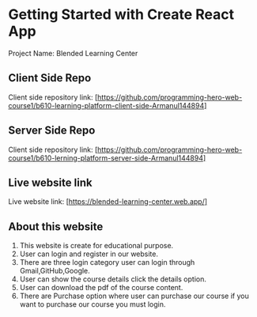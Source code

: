 # Getting Started with Create React App

Project Name: Blended Learning Center

## Client Side Repo

Client side repository link: [https://github.com/programming-hero-web-course1/b610-learning-platform-client-side-Armanul144894]

## Server Side Repo

Client side repository link: [https://github.com/programming-hero-web-course1/b610-lerning-platform-server-side-Armanul144894]

## Live website link

Live website link: [https://blended-learning-center.web.app/]

## About this website

1. This website is create for educational purpose.
2. User can login and register in our website.
3. There are three login category user can login through Gmail,GitHub,Google.
4. User can show the course details click the details option.
5. User can download the pdf of the course content.
6. There are Purchase option where user can purchase our course if you want to purchase our course you must login.
